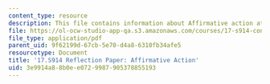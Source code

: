 ```yaml
---
content_type: resource
description: This file contains information about Affirmative action at MIT.
file: https://ol-ocw-studio-app-qa.s3.amazonaws.com/courses/17-s914-conversations-you-cant-have-on-campus-race-ethnicity-gender-and-identity-spring-2012/3e9914a88b0ee0729987905378855193_MIT17_S914S12_aa6.pdf
file_type: application/pdf
parent_uid: 9f62199d-67cb-5e70-d4a8-6310fb34afe5
resourcetype: Document
title: '17.S914 Reflection Paper: Affirmative Action'
uid: 3e9914a8-8b0e-e072-9987-905378855193
---
```

